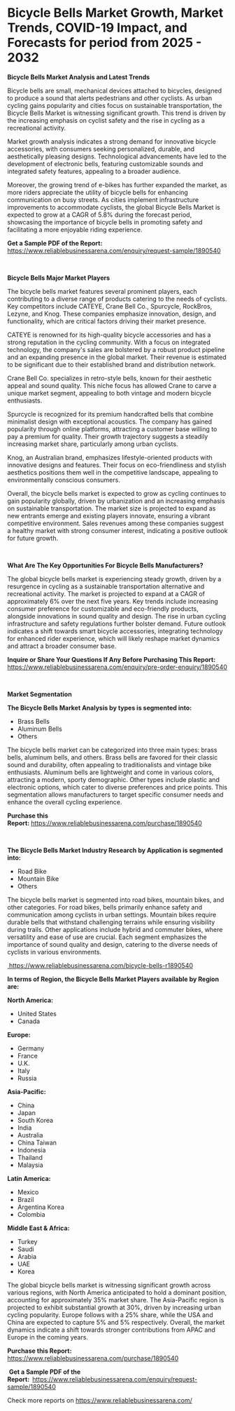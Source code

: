 <p><h1>Bicycle Bells Market Growth, Market Trends, COVID-19 Impact, and Forecasts for period from 2025 - 2032</h1></p><p><strong>Bicycle Bells Market Analysis and Latest Trends</strong></p>
<p><p>Bicycle bells are small, mechanical devices attached to bicycles, designed to produce a sound that alerts pedestrians and other cyclists. As urban cycling gains popularity and cities focus on sustainable transportation, the Bicycle Bells Market is witnessing significant growth. This trend is driven by the increasing emphasis on cyclist safety and the rise in cycling as a recreational activity. </p><p>Market growth analysis indicates a strong demand for innovative bicycle accessories, with consumers seeking personalized, durable, and aesthetically pleasing designs. Technological advancements have led to the development of electronic bells, featuring customizable sounds and integrated safety features, appealing to a broader audience. </p><p>Moreover, the growing trend of e-bikes has further expanded the market, as more riders appreciate the utility of bicycle bells for enhancing communication on busy streets. As cities implement infrastructure improvements to accommodate cyclists, the global Bicycle Bells Market is expected to grow at a CAGR of 5.8% during the forecast period, showcasing the importance of bicycle bells in promoting safety and facilitating a more enjoyable riding experience.</p></p>
<p><strong>Get a Sample PDF of the Report:&nbsp;</strong> <a href="https://www.reliablebusinessarena.com/enquiry/request-sample/1890540?utm_campaign=2175&utm_medium=2&utm_source=Github&utm_content=ia&utm_term=05042025&utm_id=bicycle-bells">https://www.reliablebusinessarena.com/enquiry/request-sample/1890540</a></p>
<p>&nbsp;</p>
<p><strong>Bicycle Bells Major Market Players</strong></p>
<p><p>The bicycle bells market features several prominent players, each contributing to a diverse range of products catering to the needs of cyclists. Key competitors include CATEYE, Crane Bell Co., Spurcycle, RockBros, Lezyne, and Knog. These companies emphasize innovation, design, and functionality, which are critical factors driving their market presence.</p><p>CATEYE is renowned for its high-quality bicycle accessories and has a strong reputation in the cycling community. With a focus on integrated technology, the company's sales are bolstered by a robust product pipeline and an expanding presence in the global market. Their revenue is estimated to be significant due to their established brand and distribution network.</p><p>Crane Bell Co. specializes in retro-style bells, known for their aesthetic appeal and sound quality. This niche focus has allowed Crane to carve a unique market segment, appealing to both vintage and modern bicycle enthusiasts.</p><p>Spurcycle is recognized for its premium handcrafted bells that combine minimalist design with exceptional acoustics. The company has gained popularity through online platforms, attracting a customer base willing to pay a premium for quality. Their growth trajectory suggests a steadily increasing market share, particularly among urban cyclists.</p><p>Knog, an Australian brand, emphasizes lifestyle-oriented products with innovative designs and features. Their focus on eco-friendliness and stylish aesthetics positions them well in the competitive landscape, appealing to environmentally conscious consumers.</p><p>Overall, the bicycle bells market is expected to grow as cycling continues to gain popularity globally, driven by urbanization and an increasing emphasis on sustainable transportation. The market size is projected to expand as new entrants emerge and existing players innovate, ensuring a vibrant competitive environment. Sales revenues among these companies suggest a healthy market with strong consumer interest, indicating a positive outlook for future growth.</p></p>
<p>&nbsp;</p>
<p><strong>What Are The Key Opportunities For Bicycle Bells Manufacturers?</strong></p>
<p><p>The global bicycle bells market is experiencing steady growth, driven by a resurgence in cycling as a sustainable transportation alternative and recreational activity. The market is projected to expand at a CAGR of approximately 6% over the next five years. Key trends include increasing consumer preference for customizable and eco-friendly products, alongside innovations in sound quality and design. The rise in urban cycling infrastructure and safety regulations further bolster demand. Future outlook indicates a shift towards smart bicycle accessories, integrating technology for enhanced rider experience, which will likely reshape market dynamics and attract a broader consumer base.</p></p>
<p><strong>Inquire or Share Your Questions If Any Before Purchasing This Report:</strong> <a href="https://www.reliablebusinessarena.com/enquiry/pre-order-enquiry/1890540?utm_campaign=2175&utm_medium=2&utm_source=Github&utm_content=ia&utm_term=05042025&utm_id=bicycle-bells">https://www.reliablebusinessarena.com/enquiry/pre-order-enquiry/1890540</a></p>
<p>&nbsp;</p>
<p><strong>Market Segmentation</strong></p>
<p><strong>The Bicycle Bells Market Analysis by types is segmented into:</strong></p>
<p><ul><li>Brass Bells</li><li>Aluminum Bells</li><li>Others</li></ul></p>
<p><p>The bicycle bells market can be categorized into three main types: brass bells, aluminum bells, and others. Brass bells are favored for their classic sound and durability, often appealing to traditionalists and vintage bike enthusiasts. Aluminum bells are lightweight and come in various colors, attracting a modern, sporty demographic. Other types include plastic and electronic options, which cater to diverse preferences and price points. This segmentation allows manufacturers to target specific consumer needs and enhance the overall cycling experience.</p></p>
<p><strong>Purchase this Report:&nbsp;</strong><a href="https://www.reliablebusinessarena.com/purchase/1890540?utm_campaign=2175&utm_medium=2&utm_source=Github&utm_content=ia&utm_term=05042025&utm_id=bicycle-bells">https://www.reliablebusinessarena.com/purchase/1890540</a></p>
<p>&nbsp;</p>
<p><strong>The Bicycle Bells Market Industry Research by Application is segmented into:</strong></p>
<p><ul><li>Road Bike</li><li>Mountain Bike</li><li>Others</li></ul></p>
<p><p>The bicycle bells market is segmented into road bikes, mountain bikes, and other categories. For road bikes, bells primarily enhance safety and communication among cyclists in urban settings. Mountain bikes require durable bells that withstand challenging terrains while ensuring visibility during trails. Other applications include hybrid and commuter bikes, where versatility and ease of use are crucial. Each segment emphasizes the importance of sound quality and design, catering to the diverse needs of cyclists in various environments.</p></p>
<p><a href="https://www.reliablebusinessarena.com/bicycle-bells-r1890540?utm_campaign=2175&utm_medium=2&utm_source=Github&utm_content=ia&utm_term=05042025&utm_id=bicycle-bells">&nbsp;https://www.reliablebusinessarena.com/bicycle-bells-r1890540</a></p>
<p><strong>In terms of Region, the Bicycle Bells Market Players available by Region are:</strong></p>
<p>
    <p> <strong> North America: </strong>
        <ul>
            <li>United States</li>
            <li>Canada</li>
        </ul>
        </p> 
    <p> <strong> Europe: </strong>
        <ul>
            <li>Germany</li>
            <li>France</li>
            <li>U.K.</li>
            <li>Italy</li>
            <li>Russia</li>
        </ul>
        </p> 
    <p> <strong> Asia-Pacific: </strong>
        <ul>
            <li>China</li>
            <li>Japan</li>
            <li>South Korea</li>
            <li>India</li>
            <li>Australia</li>
            <li>China Taiwan</li>
            <li>Indonesia</li>
            <li>Thailand</li>
            <li>Malaysia</li>
        </ul>
        </p> 
    <p> <strong> Latin America: </strong>
        <ul>
            <li>Mexico</li>
            <li>Brazil</li>
            <li>Argentina Korea</li>
            <li>Colombia</li>
        </ul>
        </p> 
    <p> <strong> Middle East & Africa: </strong>
        <ul>
            <li>Turkey</li>
            <li>Saudi</li>
            <li>Arabia</li>
            <li>UAE</li>
            <li>Korea</li>
        </ul>
    </p>
    </p>
<p><p>The global bicycle bells market is witnessing significant growth across various regions, with North America anticipated to hold a dominant position, accounting for approximately 35% market share. The Asia-Pacific region is projected to exhibit substantial growth at 30%, driven by increasing urban cycling popularity. Europe follows with a 25% share, while the USA and China are expected to capture 5% and 5% respectively. Overall, the market dynamics indicate a shift towards stronger contributions from APAC and Europe in the coming years.</p></p>
<p><strong>Purchase this Report: </strong><a href="https://www.reliablebusinessarena.com/purchase/1890540?utm_campaign=2175&utm_medium=2&utm_source=Github&utm_content=ia&utm_term=05042025&utm_id=bicycle-bells">https://www.reliablebusinessarena.com/purchase/1890540</a></p>
<p>&nbsp;<strong>Get a Sample PDF of the Report:&nbsp;&nbsp;</strong><a href="https://www.reliablebusinessarena.com/enquiry/request-sample/1890540?utm_campaign=2175&utm_medium=2&utm_source=Github&utm_content=ia&utm_term=05042025&utm_id=bicycle-bells">https://www.reliablebusinessarena.com/enquiry/request-sample/1890540</a></p>
<p><strong></strong></p>
<p>Check more reports on <a href="https://www.reliablebusinessarena.com/?utm_campaign=2175&utm_medium=2&utm_source=Github&utm_content=ia&utm_term=05042025&utm_id=bicycle-bells">https://www.reliablebusinessarena.com/</a></p>